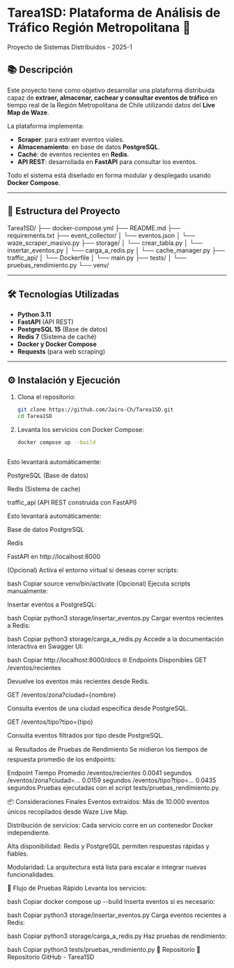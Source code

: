 # Tarea1SD: Plataforma de Análisis de Tráfico Región Metropolitana 🚦

Proyecto de Sistemas Distribuidos - 2025-1

## 📚 Descripción

Este proyecto tiene como objetivo desarrollar una plataforma distribuida capaz de **extraer, almacenar, cachear y consultar eventos de tráfico** en tiempo real de la Región Metropolitana de Chile utilizando datos del **Live Map de Waze**.

La plataforma implementa:

- **Scraper**: para extraer eventos viales.
- **Almacenamiento**: en base de datos **PostgreSQL**.
- **Caché**: de eventos recientes en **Redis**.
- **API REST**: desarrollada en **FastAPI** para consultar los eventos.

Todo el sistema está diseñado en forma modular y desplegado usando **Docker Compose**.

---

## 📂 Estructura del Proyecto

Tarea1SD/ ├── docker-compose.yml ├── README.md ├── requirements.txt ├── event_collector/ │ └── eventos.json │ └── waze_scraper_masivo.py ├── storage/ │ └── crear_tabla.py │ └── insertar_eventos.py │ └── carga_a_redis.py │ └── cache_manager.py ├── traffic_api/ │ └── Dockerfile │ └── main.py ├── tests/ │ └── pruebas_rendimiento.py └── venv/

---

## 🛠️ Tecnologías Utilizadas

- **Python 3.11**
- **FastAPI** (API REST)
- **PostgreSQL 15** (Base de datos)
- **Redis 7** (Sistema de caché)
- **Docker y Docker Compose**
- **Requests** (para web scraping)

---

## ⚙️ Instalación y Ejecución

1. Clona el repositorio:
   ```bash
   git clone https://github.com/Jairo-Ch/Tarea1SD.git
   cd Tarea1SD
   
2. Levanta los servicios con Docker Compose:
    ```bash
    docker compose up --build



Esto levantará automáticamente:

PostgreSQL (Base de datos)

Redis (Sistema de cache)

traffic_api (API REST construida con FastAPI)


       
Esto levantará automáticamente:

Base de datos PostgreSQL

Redis

FastAPI en http://localhost:8000

(Opcional) Activa el entorno virtual si deseas correr scripts:

bash
Copiar
source venv/bin/activate
(Opcional) Ejecuta scripts manualmente:

Insertar eventos a PostgreSQL:

bash
Copiar
python3 storage/insertar_eventos.py
Cargar eventos recientes a Redis:

bash
Copiar
python3 storage/carga_a_redis.py
Accede a la documentación interactiva en Swagger UI:

bash
Copiar
http://localhost:8000/docs
🌐 Endpoints Disponibles
GET /eventos/recientes

Devuelve los eventos más recientes desde Redis.

GET /eventos/zona?ciudad={nombre}

Consulta eventos de una ciudad específica desde PostgreSQL.

GET /eventos/tipo?tipo={tipo}

Consulta eventos filtrados por tipo desde PostgreSQL.

📊 Resultados de Pruebas de Rendimiento
Se midieron los tiempos de respuesta promedio de los endpoints:


Endpoint	Tiempo Promedio
/eventos/recientes	0.0041 segundos
/eventos/zona?ciudad=...	0.0159 segundos
/eventos/tipo?tipo=...	0.0435 segundos
Pruebas ejecutadas con el script tests/pruebas_rendimiento.py.

📦 Consideraciones Finales
Eventos extraídos: Más de 10.000 eventos únicos recopilados desde Waze Live Map.

Distribución de servicios: Cada servicio corre en un contenedor Docker independiente.

Alta disponibilidad: Redis y PostgreSQL permiten respuestas rápidas y fiables.

Modularidad: La arquitectura está lista para escalar e integrar nuevas funcionalidades.

🚀 Flujo de Pruebas Rápido
Levanta los servicios:

bash
Copiar
docker compose up --build
Inserta eventos si es necesario:

bash
Copiar
python3 storage/insertar_eventos.py
Carga eventos recientes a Redis:

bash
Copiar
python3 storage/carga_a_redis.py
Haz pruebas de rendimiento:

bash
Copiar
python3 tests/pruebas_rendimiento.py
📎 Repositorio
🔗 Repositorio GitHub - Tarea1SD


